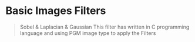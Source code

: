 # Basic Images Filters
> Sobel & Laplacian & Gaussian
This filter has written in C programming language and using PGM image type to apply the Filters

